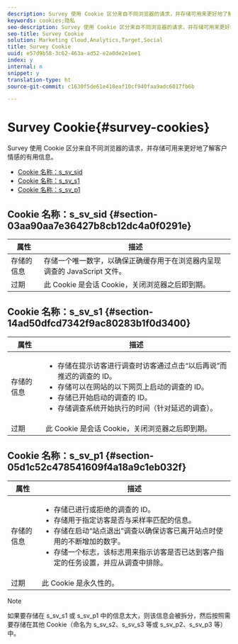```yaml
---
description: Survey 使用 Cookie 区分来自不同浏览器的请求，并存储可用来更好地了解客户情感的有用信息。
keywords: cookies;隐私
seo-description: Survey 使用 Cookie 区分来自不同浏览器的请求，并存储可用来更好地了解客户情感的有用信息。
seo-title: Survey Cookie
solution: Marketing Cloud,Analytics,Target,Social
title: Survey Cookie
uuid: e57d9b58-3c62-463a-ad52-e2a0de2e1ee1
index: y
internal: n
snippet: y
translation-type: ht
source-git-commit: c1630f5de61e410eaf10cf940faa9adc6017fb6b

---
```



# Survey Cookie{#survey-cookies}

Survey 使用 Cookie 区分来自不同浏览器的请求，并存储可用来更好地了解客户情感的有用信息。

* [Cookie 名称：s_sv_sid](../cookies-overview/cookies-survey.md#section-03aa90aa7e36427b8cb12dc4a0f0291e)
* [Cookie 名称：s_sv_s1](../cookies-overview/cookies-survey.md#section-14ad50dfcd7342f9ac80283b1f0d3400)
* [Cookie 名称：s_sv_p1](../cookies-overview/cookies-survey.md#section-05d1c52c478541609f4a18a9c1eb032f)

## Cookie 名称：s_sv_sid {#section-03aa90aa7e36427b8cb12dc4a0f0291e}

| 属性 | 描述 |
|---|---|
| 存储的信息 | 存储一个唯一数字，以确保正确缓存用于在浏览器内呈现调查的 JavaScript 文件。 |
| 过期 | 此 Cookie 是会话 Cookie，关闭浏览器之后即到期。 |

## Cookie 名称：s_sv_s1 {#section-14ad50dfcd7342f9ac80283b1f0d3400}

<table id="table_6835D64C5D464A049F576621F2BE3FAD"> 
 <thead> 
  <tr> 
   <th colname="col1" class="entry"> 属性 </th> 
   <th colname="col2" class="entry"> 描述 </th> 
  </tr> 
 </thead>
 <tbody> 
  <tr> 
   <td colname="col1"> 存储的信息 </td> 
   <td colname="col2"> <p> 
     <ul id="ul_350369AFBEFF49938026D7D25D012A88"> 
      <li id="li_EA3D03382BFA474B802D1EE2054FABDB">存储在提示访客进行调查时访客通过点击“以后再说”而推迟的调查的 ID。 </li> 
      <li id="li_6111E8D568D64D7CBFB906046134025C"> 存储可以在网站的以下网页上启动的调查的 ID。 </li> 
      <li id="li_A16519F487654435B50577DA08654E70">存储已开始启动的调查的 ID。 </li> 
      <li id="li_8322C91846AB4A65B277C435D61660BF">存储调查系统开始执行的时间（针对延迟的调查）。 </li> 
     </ul> </p> </td> 
  </tr> 
  <tr> 
   <td colname="col1"> 过期 </td> 
   <td colname="col2"> 此 Cookie 是会话 Cookie，关闭浏览器之后即到期。 </td> 
  </tr> 
 </tbody> 
</table>

## Cookie 名称：s_sv_p1 {#section-05d1c52c478541609f4a18a9c1eb032f}

<table id="table_8F6CC83D32D54BEE99884318AD126C98"> 
 <thead> 
  <tr> 
   <th colname="col1" class="entry"> 属性 </th> 
   <th colname="col2" class="entry"> 描述 </th> 
  </tr> 
 </thead>
 <tbody> 
  <tr> 
   <td colname="col1"> 存储的信息 </td> 
   <td colname="col2"> <p> 
     <ul id="ul_A2717AD89DA540468963E9E7FBD382D5"> 
      <li id="li_21B0165911C74BA796111E9C93142B95">存储已进行或拒绝的调查的 ID。 </li> 
      <li id="li_DD966285CAE7438C9E43AFC4E91569F8">存储用于指定访客是否与采样率匹配的信息。 </li> 
      <li id="li_27BD16FE78BC46C3846BFFE4DF65BCB3">存储在启动“站点退出”调查以确保访客已离开站点时使用的不断增加的数字。 </li> 
      <li id="li_0C9FF8939615407BB9A0DB24C7C31CE6">存储一个标志，该标志用来指示访客是否已达到客户指定的任务设置，并应从调查中排除。 </li> 
     </ul> </p> </td> 
  </tr> 
  <tr> 
   <td colname="col1"> 过期 </td> 
   <td colname="col2"> 此 Cookie 是永久性的。 </td> 
  </tr> 
 </tbody> 
</table>

<a id="section_488AFFB899004968A2479B2423E6EEB7"></a>

>[!NOTE]
>
>如果要存储在 s_sv_s1 或 s_sv_p1 中的信息太大，则该信息会被拆分，然后按照需要存储在其他 Cookie（命名为 s_sv_s2、s_sv_s3 等或 s_sv_p2、s_sv_p3 等）中。

